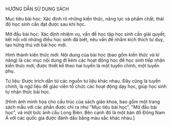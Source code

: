 HƯỚNG DẪN SỬ DỤNG SÁCH

Mục tiêu bài học:
Xác định rõ những kiến thức, năng lực và phẩm chất, thái độ học sinh cần đạt được sau khi học.

Mở đầu bài học:
Xác định nhiệm vụ, vấn đề học tập học sinh cần giải quyết; kết nối với những điều học sinh đã biết, nêu vấn đề nhằm kích thích tư duy, tạo hứng thú với bài học mới.

Hình thành kiến thức mới:
Nội dung của bài học (bao gồm kiến thức và kĩ năng) là các mục nội dung đi kèm các hoạt động học để học sinh tiếp nhận kiến thức mới; được thiết kế theo hai tuyến là một tuyến chính, một tuyến phụ.

Tư liệu:
Được trích dẫn từ các nguồn tư liệu khác nhau. Đây cũng là tuyến chính, là ngữ liệu để giáo viên tổ chức các hoạt động dạy học, giúp học sinh tự nhận thức bài học.

[Hình ảnh minh họa cho cấu trúc của sách giáo khoa, bao gồm một trang sách mẫu với các phần được chỉ ra như "Mục tiêu bài học", "Mở đầu bài học", và một bức ảnh cầu Long Biên. Bên cạnh đó là một bản đồ Đông Nam Á với các quốc gia được đánh dấu bằng màu sắc khác nhau.]